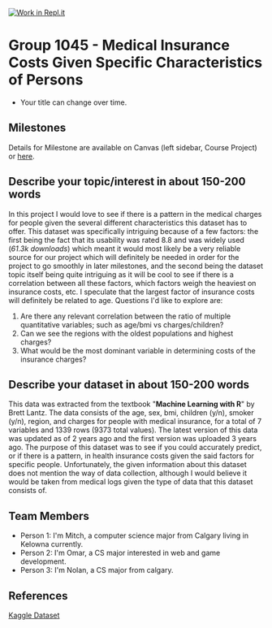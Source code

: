 [![Work in Repl.it](https://classroom.github.com/assets/work-in-replit-14baed9a392b3a25080506f3b7b6d57f295ec2978f6f33ec97e36a161684cbe9.svg)](https://classroom.github.com/online_ide?assignment_repo_id=360274&assignment_repo_type=GroupAssignmentRepo)
# Group 1045 - Medical Insurance Costs Given Specific Characteristics of Persons

- Your title can change over time.

## Milestones

Details for Milestone are available on Canvas (left sidebar, Course Project) or [here](https://firas.moosvi.com/courses/data301/project/milestone01.html).

## Describe your topic/interest in about 150-200 words

In this project I would love to see if there is a pattern in the medical charges for people given the several different characteristics this dataset has to offer. This dataset was specifically intriguing because of a few factors: the first being the fact that its usability was rated 8.8 and was widely used (*61.3k downloads*) which meant it would most likely be a very reliable source for our project which will definitely be needed in order for the project to go smoothly in later milestones, and the second being the dataset topic itself being quite intriguing as it will be cool to see if there is a correlation between all these factors, which factors weigh the heaviest on insurance costs, etc. I speculate that the largest factor of insurance costs will definitely be related to age. Questions I'd like to explore are: 
1. Are there any relevant correlation between the ratio of multiple quantitative variables; such as age/bmi vs charges/children? 
2. Can we see the regions with the oldest populations and highest charges? 
3. What would be the most dominant variable in determining costs of the insurance charges?

## Describe your dataset in about 150-200 words

This data was extracted from the textbook "**Machine Learning with R**" by Brett Lantz. The data consists of the age, sex, bmi, children (y/n), smoker (y/n), region, and charges for people with medical insurance, for a total of 7 variables and 1339 rows (9373 total values). The latest version of this data was updated as of 2 years ago and the first version was uploaded 3 years ago. The purpose of this dataset was to see if you could accurately predict, or if there is a pattern, in health insurance costs given the said factors for specific people. Unfortunately, the given information about this dataset does not mention the way of data collection, although I would believe it would be taken from medical logs given the type of data that this dataset consists of.

## Team Members

- Person 1: I'm Mitch, a computer science major from Calgary living in Kelowna currently.
- Person 2: I'm Omar, a CS major interested in web and game development.
- Person 3: I'm Nolan, a CS major from calgary.

## References

[Kaggle Dataset](https://www.kaggle.com/mirichoi0218/insurance)
